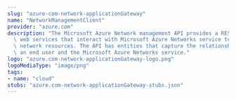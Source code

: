 ```yaml
---
slug: "azure-com-network-applicationGateway"
name: "NetworkManagementClient"
provider: "azure.com"
description: "The Microsoft Azure Network management API provides a RESTful set of\
  \ web services that interact with Microsoft Azure Networks service to manage your\
  \ network resources. The API has entities that capture the relationship between\
  \ an end user and the Microsoft Azure Networks service."
logo: "azure.com-network-applicationGateway-logo.png"
logoMediaType: "image/png"
tags:
- name: "cloud"
stubs: "azure.com-network-applicationGateway-stubs.json"
---
```

